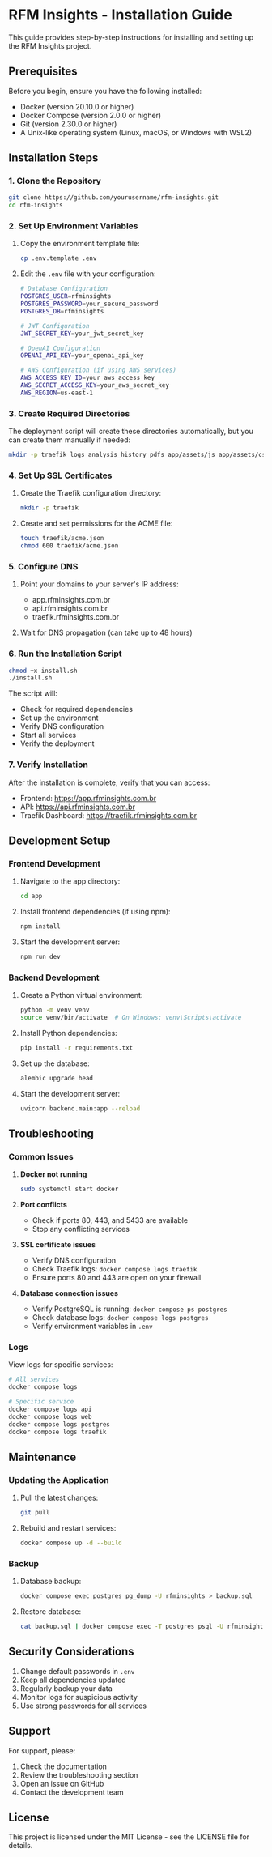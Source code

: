 # RFM Insights - Installation Guide

This guide provides step-by-step instructions for installing and setting up the RFM Insights project.

## Prerequisites

Before you begin, ensure you have the following installed:

- Docker (version 20.10.0 or higher)
- Docker Compose (version 2.0.0 or higher)
- Git (version 2.30.0 or higher)
- A Unix-like operating system (Linux, macOS, or Windows with WSL2)

## Installation Steps

### 1. Clone the Repository

```bash
git clone https://github.com/yourusername/rfm-insights.git
cd rfm-insights
```

### 2. Set Up Environment Variables

1. Copy the environment template file:
   ```bash
   cp .env.template .env
   ```

2. Edit the `.env` file with your configuration:
   ```bash
   # Database Configuration
   POSTGRES_USER=rfminsights
   POSTGRES_PASSWORD=your_secure_password
   POSTGRES_DB=rfminsights

   # JWT Configuration
   JWT_SECRET_KEY=your_jwt_secret_key

   # OpenAI Configuration
   OPENAI_API_KEY=your_openai_api_key

   # AWS Configuration (if using AWS services)
   AWS_ACCESS_KEY_ID=your_aws_access_key
   AWS_SECRET_ACCESS_KEY=your_aws_secret_key
   AWS_REGION=us-east-1
   ```

### 3. Create Required Directories

The deployment script will create these directories automatically, but you can create them manually if needed:

```bash
mkdir -p traefik logs analysis_history pdfs app/assets/js app/assets/css
```

### 4. Set Up SSL Certificates

1. Create the Traefik configuration directory:
   ```bash
   mkdir -p traefik
   ```

2. Create and set permissions for the ACME file:
   ```bash
   touch traefik/acme.json
   chmod 600 traefik/acme.json
   ```

### 5. Configure DNS

1. Point your domains to your server's IP address:
   - app.rfminsights.com.br
   - api.rfminsights.com.br
   - traefik.rfminsights.com.br

2. Wait for DNS propagation (can take up to 48 hours)

### 6. Run the Installation Script

```bash
chmod +x install.sh
./install.sh
```

The script will:
- Check for required dependencies
- Set up the environment
- Verify DNS configuration
- Start all services
- Verify the deployment

### 7. Verify Installation

After the installation is complete, verify that you can access:

- Frontend: https://app.rfminsights.com.br
- API: https://api.rfminsights.com.br
- Traefik Dashboard: https://traefik.rfminsights.com.br

## Development Setup

### Frontend Development

1. Navigate to the app directory:
   ```bash
   cd app
   ```

2. Install frontend dependencies (if using npm):
   ```bash
   npm install
   ```

3. Start the development server:
   ```bash
   npm run dev
   ```

### Backend Development

1. Create a Python virtual environment:
   ```bash
   python -m venv venv
   source venv/bin/activate  # On Windows: venv\Scripts\activate
   ```

2. Install Python dependencies:
   ```bash
   pip install -r requirements.txt
   ```

3. Set up the database:
   ```bash
   alembic upgrade head
   ```

4. Start the development server:
   ```bash
   uvicorn backend.main:app --reload
   ```

## Troubleshooting

### Common Issues

1. **Docker not running**
   ```bash
   sudo systemctl start docker
   ```

2. **Port conflicts**
   - Check if ports 80, 443, and 5433 are available
   - Stop any conflicting services

3. **SSL certificate issues**
   - Verify DNS configuration
   - Check Traefik logs: `docker compose logs traefik`
   - Ensure ports 80 and 443 are open on your firewall

4. **Database connection issues**
   - Verify PostgreSQL is running: `docker compose ps postgres`
   - Check database logs: `docker compose logs postgres`
   - Verify environment variables in `.env`

### Logs

View logs for specific services:

```bash
# All services
docker compose logs

# Specific service
docker compose logs api
docker compose logs web
docker compose logs postgres
docker compose logs traefik
```

## Maintenance

### Updating the Application

1. Pull the latest changes:
   ```bash
   git pull
   ```

2. Rebuild and restart services:
   ```bash
   docker compose up -d --build
   ```

### Backup

1. Database backup:
   ```bash
   docker compose exec postgres pg_dump -U rfminsights > backup.sql
   ```

2. Restore database:
   ```bash
   cat backup.sql | docker compose exec -T postgres psql -U rfminsights
   ```

## Security Considerations

1. Change default passwords in `.env`
2. Keep all dependencies updated
3. Regularly backup your data
4. Monitor logs for suspicious activity
5. Use strong passwords for all services

## Support

For support, please:
1. Check the documentation
2. Review the troubleshooting section
3. Open an issue on GitHub
4. Contact the development team

## License

This project is licensed under the MIT License - see the LICENSE file for details. 